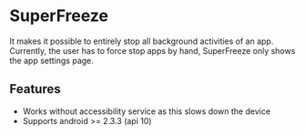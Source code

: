 SuperFreeze
===========

It makes it possible to entirely stop all background activities of an app.
Currently, the user has to force stop apps by hand, SuperFreeze only shows the app settings page.

Features
--------

* Works without accessibility service as this slows down the device
* Supports android >= 2.3.3 (api 10)

